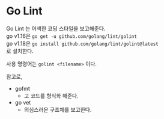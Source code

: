 # Go Lint

Go Lint 는 어색한 코딩 스타일을 보고해준다.    
go v1.16은 `go get -u github.com/golang/lint/golint`  
go v1.18은 `go install github.com/golang/lint/golint@latest`  
로 설치한다.

사용 명령어는 `golint <filename>` 이다.

참고로,
* gofmt
    * 고 코드를 형식화 해준다.
* go vet
    * 의심스러운 구조체를 보고한다. 